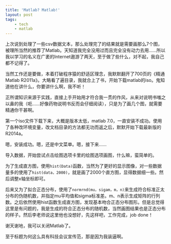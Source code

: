 ```yaml
---
title: 'Matlab? Matlab!'
layout: post
tags:
    - tech
    - matlab
---
```



上次说到处理了一些csv数据文本，那么处理完了的结果就是需要画那么7个图，被理所当然的推荐了Matlab。天知道我完全没用过而且完全没有动力去用……所以我以学习的名义在广袤的Internet遨游了两天，至于做了些什么，对不起，我自己都不记得了。

当然工作还是要做，本着打破程序猿的舒适区理念，我默默翻开了700页的《精通Matlab R2011a》。大略看了遍目录，我就合上了书，开始下载matlab的iso。鬼知道他在讲什么，你要讲什么啊，我不听！

正所谓知识来源于实践，直接上手开始用才符合我一贯的作风，从来对说明书嗤之以鼻的我（呃……好像药物说明书反而会仔细阅读），只是为了画几个图，就需要精通你干甚啊。

第一个iso文件下载下来，大概是版本太低，matlab 7.0，一直安装不成功。使用了各种改环境变量，改文档目录的方法都无功而返之后，默默开始下载最新版的R2014a。

嗯，安装成功。嗯，还是中文菜单。嗯，接下来……

导入数据，开始尝试点击绘图选项卡里的绘图选项画图，什么嘛，蛮简单的。

为了生成直方图，使用`hist(Data)`函数，当然为了更好的显示图像，对一些数据量多的使用了`hist(data，2000)`，就是画了2000个直方图，显得数据细一些。然后调整x轴坐标即可。

后来又为了拟合正态分布，使用了`normrnd(mu，sigam，m，n)`来生成符合标准正太分布的伪随机数，并指定mu平均值和sigma标准差。m、n表示生成矩阵的行列数。之后依然使用hist函数生成直方图，发现基本吻合正态分布图形。但是总觉得这里是有问题的，我是生成的符合正态分布的随机数，当然画图结果也是正态分布的样子。然后李老师说这里他也没想好，先这样吧，工作完成，job done！

谢天谢地，我可以关闭Matlab了。

至于标题为何这么具有科技会议宣传范，那是因为我装逼啊。